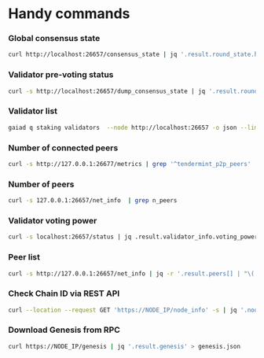 # Handy commands

### Global consensus state

```bash
curl http://localhost:26657/consensus_state | jq '.result.round_state.height_vote_set[0].prevotes_bit_array'
```

### Validator pre-voting status

```bash
curl -s http://localhost:26657/dump_consensus_state | jq '.result.round_state.votes[0].prevotes' | grep $(curl -s http://localhost:26657/status | jq -r '.result.validator_info.address[:12]')
```

### Validator list

```bash
gaiad q staking validators  --node http://localhost:26657 -o json --limit=1000 | jq '.validators[]' | jq -r '.tokens + " - " + .status + " - " +  .description.moniker + " - " + .operator_address' | sort -gr | nl
```

### Number of connected peers

```bash
curl -s http://127.0.0.1:26677/metrics | grep '^tendermint_p2p_peers'
```

### Number of peers

```bash
curl -s 127.0.0.1:26657/net_info  | grep n_peers
```

### Validator voting power

```bash
curl -s localhost:26657/status | jq .result.validator_info.voting_power
```

### Peer list

```bash
curl -s http://127.0.0.1:26657/net_info | jq -r '.result.peers[] | "\(.node_info.id)@\(.remote_ip):\(.node_info.listen_addr | split(":")[2])"' | paste -sd,
```

### Check Chain ID via REST API

```bash
curl --location --request GET 'https://NODE_IP/node_info' -s | jq '.node_info.network' | tr -d '"'
```

### Download Genesis from RPC

```bash
curl https://NODE_IP/genesis | jq '.result.genesis' > genesis.json
```
